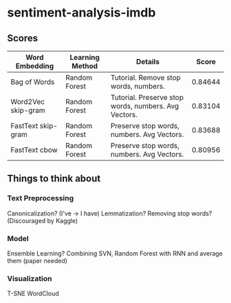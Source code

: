 # sentiment-analysis-imdb

## Scores

Word Embedding | Learning Method | Details | Score 
--- | --- | --- | ---
Bag of Words | Random Forest | Tutorial. Remove stop words, numbers. | 0.84644
Word2Vec skip-gram| Random Forest | Tutorial. Preserve stop words, numbers. Avg Vectors.| 0.83104
FastText skip-gram| Random Forest | Preserve stop words, numbers. Avg Vectors. | 0.83688
FastText cbow | Random Forest | Preserve stop words, numbers. Avg Vectors. | 0.80956


## Things to think about
### Text Preprocessing
Canonicalization? (I've -> I have)
Lemmatization?
Removing stop words? (Discouraged by Kaggle)

### Model
Ensemble Learning? Combining SVN, Random Forest with RNN and average them (paper needed)

### Visualization
T-SNE
WordCloud